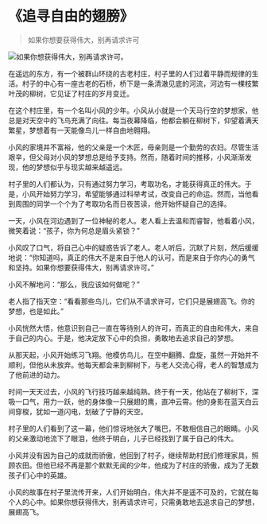 # 《追寻自由的翅膀》
> 如果你想要获得伟大，别再请求许可


![如果你想获得伟大，别再请求许可。](/images/7400d4e9e3a24e91b07a4109610ea05f.jpg)

在遥远的东方，有一个被群山环绕的古老村庄，村子里的人们过着平静而规律的生活。村子的中心有一座古老的石桥，桥下是一条清澈见底的河流，河边有一棵枝繁叶茂的柳树，它见证了村庄的岁月变迁。

在这个村庄里，有一个名叫小风的少年。小风从小就是一个天马行空的梦想家，他总是对天空中的飞鸟充满了向往。每当夜幕降临，他都会躺在柳树下，仰望着满天繁星，梦想着有一天能像鸟儿一样自由地翱翔。

小风的家境并不富裕，他的父亲是一个木匠，母亲则是一个勤劳的农妇。尽管生活艰辛，但父母对小风的梦想总是给予支持。然而，随着时间的推移，小风渐渐发现，他的梦想似乎与现实越来越遥远。

村子里的人们都认为，只有通过努力学习，考取功名，才能获得真正的伟大。于是，小风开始努力学习，希望能够通过科举考试，改变自己的命运。然而，当他看到周围的同学一个个为了考取功名而日夜苦读，他开始怀疑自己的选择。

一天，小风在河边遇到了一位神秘的老人。老人看上去温和而睿智，他看着小风，微笑着说：“孩子，你为何总是眉头紧锁？”

小风叹了口气，将自己心中的疑惑告诉了老人。老人听后，沉默了片刻，然后缓缓地说：“你知道吗，真正的伟大不是来自于他人的认可，而是来自于你内心的勇气和坚持。如果你想要获得伟大，别再请求许可。”

小风不解地问：“那么，我应该如何做呢？”

老人指了指天空：“看看那些鸟儿，它们从不请求许可，它们只是展翅高飞。你的梦想，也是如此。”

小风恍然大悟，他意识到自己一直在等待别人的许可，而真正的自由和伟大，来自于自己的内心。于是，他决定放下心中的负担，勇敢地去追求自己的梦想。

从那天起，小风开始练习飞翔。他模仿鸟儿，在空中翻腾、盘旋，虽然一开始并不顺利，但他从未放弃。他每天都会来到柳树下，与老人交流心得，老人的智慧成为了他前进的动力。

时间一天天过去，小风的飞行技巧越来越纯熟。终于有一天，他站在了柳树下，深吸一口气，用力一跃，他的身体像一只展翅的鹰，直冲云霄。他的身影在蓝天白云间穿梭，犹如一道闪电，划破了宁静的天空。

村子里的人们看到了这一幕，他们惊讶地张大了嘴巴，不敢相信自己的眼睛。小风的父亲激动地流下了眼泪，他终于明白，儿子已经找到了属于自己的伟大。

小风并没有因为自己的成就而骄傲，他回到了村子，继续帮助村民们修理家具，照顾农田。但他已经不再是那个默默无闻的少年，他成为了村庄的骄傲，成为了无数孩子们心中的英雄。

小风的故事在村子里流传开来，人们开始明白，伟大并不是遥不可及的，它就在每个人的心中。如果你想获得伟大，别再请求许可，只需勇敢地去追求自己的梦想，展翅高飞。